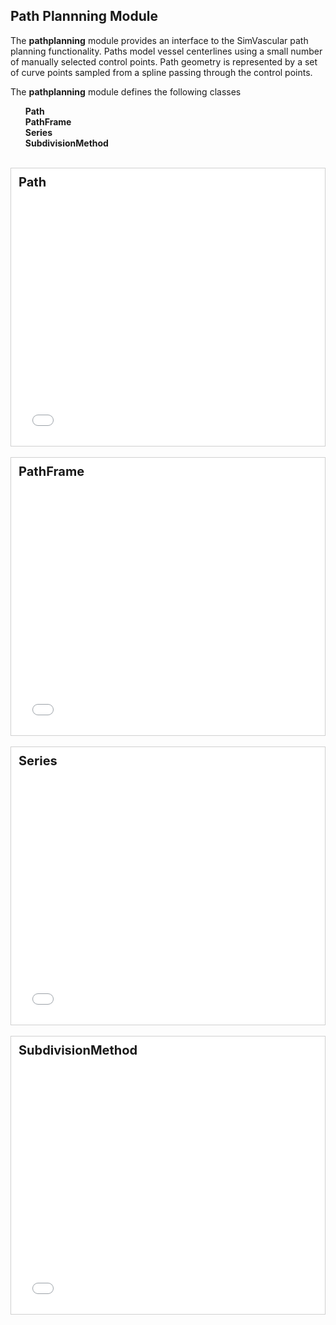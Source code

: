 
## Path Plannning Module ##

The <b>pathplanning</b> module provides an interface to the SimVascular path planning functionality. Paths model vessel centerlines 
using a small number of manually selected control points. Path geometry is represented by a set of curve points sampled from a 
spline passing through the control points. 

The <b>pathplanning</b> module defines the following classes
<ul style="list-style-type:none;">
  <li> <b> Path </b> </li>
  <li> <b> PathFrame </b> </li>
  <li> <b> Series </b> </li>
  <li> <b> SubdivisionMethod </b> </li>
</ul>

<br>
<div style="background-color: #FFFFFF; padding: 10px; border: 1px solid #d0d0d0;">
<legend style="font-size:20px; text-align:left"> <b> Path </b> </legend>
<iframe src="documentation/python_interface/module_docs/sv.pathplanning.Path.html" frameborder="0" height="400" width="95%"> </iframe>
</div>

<br>
<div style="background-color: #FFFFFF; padding: 10px; border: 1px solid #d0d0d0;">
<legend style="font-size:20px; text-align:left"> <b> PathFrame </b> </legend>
<iframe src="documentation/python_interface/module_docs/sv.pathplanning.PathFrame.html" frameborder="0" height="400" width="95%"> </iframe>
</div>

<br>
<div style="background-color: #FFFFFF; padding: 10px; border: 1px solid #d0d0d0;">
<legend style="font-size:20px; text-align:left"> <b> Series </b> </legend>
<iframe src="documentation/python_interface/module_docs/sv.pathplanning.Series.html" frameborder="0" height="400" width="95%"> </iframe>
</div>

<br>
<div style="background-color: #FFFFFF; padding: 10px; border: 1px solid #d0d0d0;">
<legend style="font-size:20px; text-align:left"> <b> SubdivisionMethod </b> </legend>
<iframe src="documentation/python_interface/module_docs/sv.pathplanning.SubdivisionMethod.html" frameborder="0" height="400" width="95%"> </iframe>
</div>


